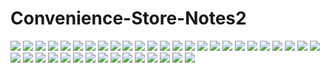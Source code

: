 # Convenience-Store-Notes2

![](https://cdn.jsdelivr.net/gh/2x-ercha/twikoo-magic@master/image/Convenience-Store-Notes2/001.png)
![](https://cdn.jsdelivr.net/gh/2x-ercha/twikoo-magic@master/image/Convenience-Store-Notes2/002.png)
![](https://cdn.jsdelivr.net/gh/2x-ercha/twikoo-magic@master/image/Convenience-Store-Notes2/003.png)
![](https://cdn.jsdelivr.net/gh/2x-ercha/twikoo-magic@master/image/Convenience-Store-Notes2/004.png)
![](https://cdn.jsdelivr.net/gh/2x-ercha/twikoo-magic@master/image/Convenience-Store-Notes2/005.png)
![](https://cdn.jsdelivr.net/gh/2x-ercha/twikoo-magic@master/image/Convenience-Store-Notes2/006.png)
![](https://cdn.jsdelivr.net/gh/2x-ercha/twikoo-magic@master/image/Convenience-Store-Notes2/007.png)
![](https://cdn.jsdelivr.net/gh/2x-ercha/twikoo-magic@master/image/Convenience-Store-Notes2/008.png)
![](https://cdn.jsdelivr.net/gh/2x-ercha/twikoo-magic@master/image/Convenience-Store-Notes2/009.png)
![](https://cdn.jsdelivr.net/gh/2x-ercha/twikoo-magic@master/image/Convenience-Store-Notes2/010.png)
![](https://cdn.jsdelivr.net/gh/2x-ercha/twikoo-magic@master/image/Convenience-Store-Notes2/011.png)
![](https://cdn.jsdelivr.net/gh/2x-ercha/twikoo-magic@master/image/Convenience-Store-Notes2/012.png)
![](https://cdn.jsdelivr.net/gh/2x-ercha/twikoo-magic@master/image/Convenience-Store-Notes2/013.png)
![](https://cdn.jsdelivr.net/gh/2x-ercha/twikoo-magic@master/image/Convenience-Store-Notes2/014.png)
![](https://cdn.jsdelivr.net/gh/2x-ercha/twikoo-magic@master/image/Convenience-Store-Notes2/015.png)
![](https://cdn.jsdelivr.net/gh/2x-ercha/twikoo-magic@master/image/Convenience-Store-Notes2/016.png)
![](https://cdn.jsdelivr.net/gh/2x-ercha/twikoo-magic@master/image/Convenience-Store-Notes2/017.png)
![](https://cdn.jsdelivr.net/gh/2x-ercha/twikoo-magic@master/image/Convenience-Store-Notes2/018.png)
![](https://cdn.jsdelivr.net/gh/2x-ercha/twikoo-magic@master/image/Convenience-Store-Notes2/019.png)
![](https://cdn.jsdelivr.net/gh/2x-ercha/twikoo-magic@master/image/Convenience-Store-Notes2/020.png)
![](https://cdn.jsdelivr.net/gh/2x-ercha/twikoo-magic@master/image/Convenience-Store-Notes2/021.png)
![](https://cdn.jsdelivr.net/gh/2x-ercha/twikoo-magic@master/image/Convenience-Store-Notes2/022.png)
![](https://cdn.jsdelivr.net/gh/2x-ercha/twikoo-magic@master/image/Convenience-Store-Notes2/023.png)
![](https://cdn.jsdelivr.net/gh/2x-ercha/twikoo-magic@master/image/Convenience-Store-Notes2/024.png)
![](https://cdn.jsdelivr.net/gh/2x-ercha/twikoo-magic@master/image/Convenience-Store-Notes2/025.png)
![](https://cdn.jsdelivr.net/gh/2x-ercha/twikoo-magic@master/image/Convenience-Store-Notes2/026.png)
![](https://cdn.jsdelivr.net/gh/2x-ercha/twikoo-magic@master/image/Convenience-Store-Notes2/027.png)
![](https://cdn.jsdelivr.net/gh/2x-ercha/twikoo-magic@master/image/Convenience-Store-Notes2/028.png)
![](https://cdn.jsdelivr.net/gh/2x-ercha/twikoo-magic@master/image/Convenience-Store-Notes2/029.png)
![](https://cdn.jsdelivr.net/gh/2x-ercha/twikoo-magic@master/image/Convenience-Store-Notes2/030.png)
![](https://cdn.jsdelivr.net/gh/2x-ercha/twikoo-magic@master/image/Convenience-Store-Notes2/031.png)
![](https://cdn.jsdelivr.net/gh/2x-ercha/twikoo-magic@master/image/Convenience-Store-Notes2/032.png)
![](https://cdn.jsdelivr.net/gh/2x-ercha/twikoo-magic@master/image/Convenience-Store-Notes2/033.png)
![](https://cdn.jsdelivr.net/gh/2x-ercha/twikoo-magic@master/image/Convenience-Store-Notes2/034.png)
![](https://cdn.jsdelivr.net/gh/2x-ercha/twikoo-magic@master/image/Convenience-Store-Notes2/035.png)
![](https://cdn.jsdelivr.net/gh/2x-ercha/twikoo-magic@master/image/Convenience-Store-Notes2/036.png)
![](https://cdn.jsdelivr.net/gh/2x-ercha/twikoo-magic@master/image/Convenience-Store-Notes2/037.png)
![](https://cdn.jsdelivr.net/gh/2x-ercha/twikoo-magic@master/image/Convenience-Store-Notes2/038.png)
![](https://cdn.jsdelivr.net/gh/2x-ercha/twikoo-magic@master/image/Convenience-Store-Notes2/039.png)
![](https://cdn.jsdelivr.net/gh/2x-ercha/twikoo-magic@master/image/Convenience-Store-Notes2/040.png)
